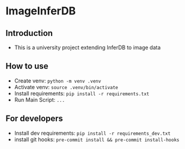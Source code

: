 # ImageInferDB

## Introduction

- This is a university project extending InferDB to image data

## How to use

- Create venv: `python -m venv .venv`
- Activate venv: `source .venv/bin/activate`
- Install requirements: `pip install -r requirements.txt`
- Run Main Script: `...`

## For developers

- Install dev requirements: `pip install -r requirements_dev.txt`
- install git hooks: `pre-commit install && pre-commit install-hooks`
